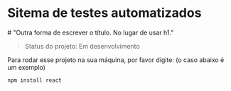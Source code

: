 <h1> Sitema de testes automatizados </h1>
# "Outra forma de escrever o título. No lugar de usar h1."

> Status do projeto: Em desenvolvimento

Para rodar esse projeto na sua máquina, por favor digite: (o caso abaixo é um exemplo)

```
npm install react
```
